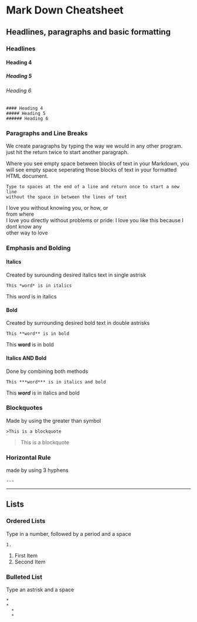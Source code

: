 # Mark Down Cheatsheet

## Headlines, paragraphs and basic formatting

### Headlines

#### Heading 4
##### Heading 5
###### Heading 6

```
#### Heading 4
##### Heading 5
###### Heading 6
```
### Paragraphs and Line Breaks
We create paragraphs by typing the way we would in any other program. 
just hit the return twice to start another paragraph.

Where you see empty space between blocks of text in your Markdown, 
you will see empty space seperating those blocks of text in your formatted HTML document.

```
Type to spaces at the end of a line and return once to start a new line  
without the space in between the lines of text
```

I love you without knowing you, or how, or  
from where  
I love you directly without problems or pride:
I love you like this because I dont know any  
other way to love

### Emphasis and Bolding

#### Italics
Created by surounding desired italics text in single astrisk

```
This *word* is in italics
```

This *word* is in italics


#### Bold
Created by surrounding desired bold text in double astrisks

```
This **word** is in bold
```

This **word** is in bold


#### Italics AND Bold
Done by combining both methods

```
This ***word*** is in italics and bold
```

This ***word*** is in italics and bold


### Blockquotes
Made by using the greater than symbol

```
>This is a blockquote
```

>This is a blockquote


### Horizontal Rule

made by using 3 hyphens

```
---
```

---

## Lists

### Ordered Lists
Type in a number, followed by a period and a space
```
1. 
```

1. First Item
2. Second Item

### Bulleted List
Type an astrisk and a space
```
* 
* 
  *
  *
```

